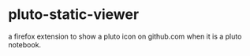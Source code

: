 # pluto-static-viewer

a firefox extension to show a pluto icon on github.com when it is a pluto notebook.
